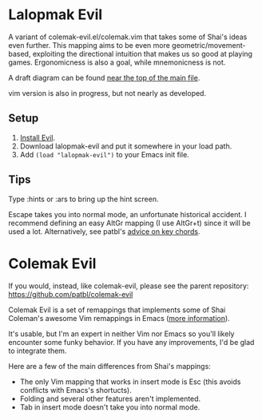 Lalopmak Evil
============

A variant of colemak-evil.el/colemak.vim that takes some of Shai's ideas even further.  This mapping aims to be even more geometric/movement-based, exploiting the directional intuition that makes us so good at playing games.  Ergonomicness is also a goal, while mnemonicness is not.

A draft diagram can be found [near the top of the main file](https://raw.github.com/lalopmak/lalopmak-evil/master/lalopmak-evil.el).

vim version is also in progress, but not nearly as developed.



Setup
-----
1. [Install Evil](http://gitorious.org/evil/pages/Home#Install).
2. Download lalopmak-evil and put it somewhere in your load path.
3. Add `(load "lalopmak-evil")` to your Emacs init file.

Tips
----
Type :hints or :ars to bring up the hint screen.

Escape takes you into normal mode, an unfortunate historical accident.
I recommend defining an easy AltGr mapping (I use AltGr+t) since it will
be used a lot.  Alternatively, see patbl's [advice on key chords](https://github.com/patbl/colemak-evil/blob/master/README.md).


Colemak Evil
============

If you would, instead, like colemak-evil, please see the parent repository: https://github.com/patbl/colemak-evil

Colemak Evil is a set of remappings that implements some of
Shai Coleman's awesome Vim remappings in Emacs
([more information](http://forum.colemak.com/viewtopic.php?id=50)).

It's usable, but I'm an expert in neither Vim nor Emacs so you'll
likely encounter some funky behavior. If you have any improvements,
I'd be glad to integrate them.

Here are a few of the main differences from Shai's mappings:

* The only Vim mapping that works in insert mode is Esc (this avoids
  conflicts with Emacs's shortucts).
* Folding and several other features aren't implemented.
* Tab in insert mode doesn't take you into normal mode. 